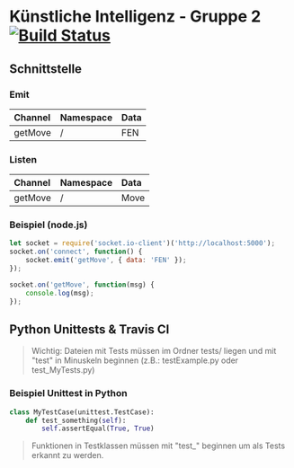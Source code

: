 # Künstliche Intelligenz - Gruppe 2   [![Build Status](https://travis-ci.com/deep-green/ki2.svg?branch=master)](https://travis-ci.com/deep-green/ki2)

## Schnittstelle
### Emit
| Channel | Namespace | Data |
|:--------|:----------|:-----|
| getMove | /         | FEN  |

### Listen
| Channel | Namespace | Data |
|:--------|:----------|:-----|
| getMove | /         | Move |

### Beispiel (node.js)
```js
let socket = require('socket.io-client')('http://localhost:5000');
socket.on('connect', function() {
    socket.emit('getMove', { data: 'FEN' });
});

socket.on('getMove', function(msg) {
    console.log(msg);
});
```

## Python Unittests & Travis CI
> Wichtig: Dateien mit Tests müssen im Ordner tests/ liegen und mit "test" in Minuskeln beginnen (z.B.: testExample.py oder test_MyTests.py)

### Beispiel Unittest in Python
```python
class MyTestCase(unittest.TestCase):
    def test_something(self):
        self.assertEqual(True, True)
```
> Funktionen in Testklassen müssen mit "test_" beginnen um als Tests erkannt zu werden.
